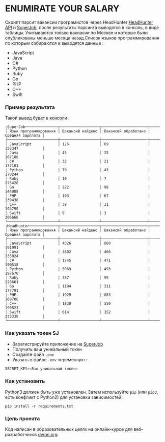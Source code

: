 # ENUMIRATE YOUR SALARY

Скрипт парсит вакансии програмистов через HeadHunter [HeadHunter API](https://api.hh.ru/vacancies) и
[SuperJob]("https://api.superjob.ru/2.0/vacancies/"), после результаты парсинга выводятся в консоль, в виде таблицы.
Учитываются только вакнасии по Москве и которые были опубликованы меньше месяца назад.Список языков
программирования по которым собираются и выводятся данные :
-   JavaScript
-   Java
-   C#
-   Python
-   Ruby
-   Go
-   PHP
-   C++
-   Swift

### Пример результата
Такой вывод будет в консоли :
```
┌SuperJob───────────────┬──────────────────┬─────────────────────┬──────────────────┐
│ Язык программирования │ Вакансий найдено │ Вакансий обработано │ Средняя зарплата │
├───────────────────────┼──────────────────┼─────────────────────┼──────────────────┤
│ JavaScript            │ 126              │ 69                  │ 155347           │
│ Java                  │ 45               │ 25                  │ 167180           │
│ C#                    │ 32               │ 21                  │ 177101           │
│ Python                │ 79               │ 43                  │ 178244           │
│ Ruby                  │ 10               │ 7                   │ 223428           │
│ Go                    │ 222              │ 98                  │ 144088           │
│ PHP                   │ 103              │ 67                  │ 139438           │
│ C++                   │ 38               │ 31                  │ 194790           │
│ Swift                 │ 9                │ 3                   │ 206666           │
└───────────────────────┴──────────────────┴─────────────────────┴──────────────────┘
┌HeadHunter─────────────┬──────────────────┬─────────────────────┬──────────────────┐
│ Язык программирования │ Вакансий найдено │ Вакансий обработано │ Средняя зарплата │
├───────────────────────┼──────────────────┼─────────────────────┼──────────────────┤
│ JavaScript            │ 4326             │ 880                 │ 191991           │
│ Java                  │ 3802             │ 466                 │ 235024           │
│ C#                    │ 1745             │ 471                 │ 190518           │
│ Python                │ 5069             │ 493                 │ 197670           │
│ Ruby                  │ 337              │ 99                  │ 228661           │
│ Go                    │ 1194             │ 311                 │ 177791           │
│ PHP                   │ 1929             │ 883                 │ 169708           │
│ C++                   │ 1830             │ 550                 │ 190823           │
│ Swift                 │ 614              │ 152                 │ 233330           │
└───────────────────────┴──────────────────┴─────────────────────┴──────────────────┘
```

### Как указать токен SJ
- Зарегистрируйте приложение на [SuperJob](https://www.superjob.ru/auth/login/?returnUrl=https://api.superjob.ru/register/)
- Получить ваш уникальный токен
- Создайте файл `.env`
- Указать в файле `.env` переменную :
```python
SECRET_KEY=<Ваш уникальный токен>
```

### Как установить
Python3 должен быть уже установлен. 
Затем используйте `pip` (или `pip3`, есть конфликт с Python2) для установки зависимостей:
```
pip install -r requirements.txt
```

### Цель проекта

Код написан в образовательных целях на онлайн-курсе для веб-разработчиков [dvmn.org](https://dvmn.org/).